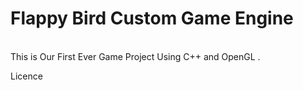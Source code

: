 <h1>Flappy Bird Custom Game Engine</h1> 
<br>
This is Our First Ever Game Project Using C++ and OpenGL .

<br>

Licence 
